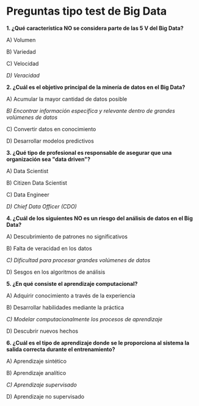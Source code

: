 # Preguntas tipo test de Big Data

**1. ¿Qué característica NO se considera parte de las 5 V del Big Data?**

A) Volumen

B) Variedad

C) Velocidad

*D) Veracidad*

**2. ¿Cuál es el objetivo principal de la minería de datos en el Big Data?**

A) Acumular la mayor cantidad de datos posible

*B) Encontrar información específica y relevante dentro de grandes volúmenes de datos*

C) Convertir datos en conocimiento

D) Desarrollar modelos predictivos

**3. ¿Qué tipo de profesional es responsable de asegurar que una organización sea "data driven"?**

A) Data Scientist

B) Citizen Data Scientist

C) Data Engineer

*D) Chief Data Officer (CDO)*

**4. ¿Cuál de los siguientes NO es un riesgo del análisis de datos en el Big Data?**

A) Descubrimiento de patrones no significativos

B) Falta de veracidad en los datos

*C) Dificultad para procesar grandes volúmenes de datos*

D) Sesgos en los algoritmos de análisis

**5. ¿En qué consiste el aprendizaje computacional?**

A) Adquirir conocimiento a través de la experiencia

B) Desarrollar habilidades mediante la práctica

*C) Modelar computacionalmente los procesos de aprendizaje*

D) Descubrir nuevos hechos

**6. ¿Cuál es el tipo de aprendizaje donde se le proporciona al sistema la salida correcta durante el entrenamiento?**

A) Aprendizaje sintético

B) Aprendizaje analítico

*C) Aprendizaje supervisado*

D) Aprendizaje no supervisado
